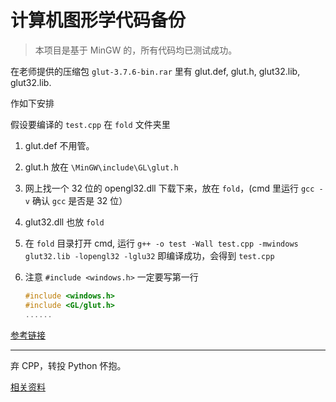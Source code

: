 # 计算机图形学代码备份

> 本项目是基于 MinGW 的，所有代码均已测试成功。

在老师提供的压缩包 `glut-3.7.6-bin.rar` 里有 glut.def, glut.h, glut32.lib, glut32.lib.

作如下安排

假设要编译的 `test.cpp` 在 `fold` 文件夹里

1. glut.def 不用管。

2. glut.h 放在 `\MinGW\include\GL\glut.h`

3. 网上找一个 32 位的 opengl32.dll 下载下来，放在 `fold`，(cmd 里运行 `gcc -v` 确认 `gcc` 是否是 32 位）

4. glut32.dll 也放 `fold`

5. 在 `fold` 目录打开 cmd, 运行 `g++ -o test -Wall test.cpp -mwindows glut32.lib -lopengl32 -lglu32` 即编译成功，会得到 `test.cpp`

6. 注意 `#include <windows.h>` 一定要写第一行

    ```cpp
    #include <windows.h>
    #include <GL/glut.h>
    ......
    ```

[参考链接](https://w3.cs.jmu.edu/bernstdh/Web/common/help/cpp_mingw-glut-setup.php)

---

弃 CPP，转投 Python 怀抱。

[相关资料](https://hansimov.github.io/#PyOpenGL%20的几个问题)

